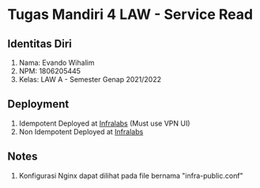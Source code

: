 # Tugas Mandiri 4 LAW - Service Read
## Identitas Diri
1. Nama: Evando Wihalim
2. NPM: 1806205445
3. Kelas: LAW A - Semester Genap 2021/2022

## Deployment
1. Idempotent Deployed at [Infralabs](http://host-1806205445-port-55445.proxy.infralabs.cs.ui.ac.id/tm4/read/1806123456/772) (Must use VPN UI)
2. Non Idempotent Deployed at [Infralabs](http://host-1806205445-port-55445.proxy.infralabs.cs.ui.ac.id/tm4/read/1806123456)

## Notes
1. Konfigurasi Nginx dapat dilihat pada file bernama "infra-public.conf"